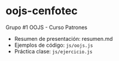 # oojs-cenfotec
Grupo #1 OOJS - Curso Patrones

* Resumen de presentaci&oacute;n: resumen.md
* Ejemplos de c&oacute;digo: `js/oojs.js`
* Pr&aacute;ctica clase: `js/ejercicio.js`
